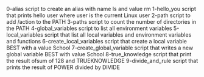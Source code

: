 0-alias script to create an alias with name ls and value rm
1-hello_you script that prints hello user where user is the current Linux user
2-path script to add /action to the PATH
3-paths script to count the number of directories in the PATH
4-global_variables script to list all environment variables
5-local_variables script that list all local variables and environment variables and functions
6-create_local_variables script that create a local variable BEST with a value School
7-create_global_variable script that writes a new global variable BEST with value School
8-true_knowledge script that print the result ofsum of 128 and TRUEKNOWLEDGE
9-divide_and_rule script that prints the result of POWER divided by DIVIDE
